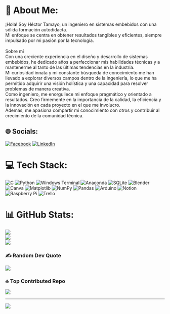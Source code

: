 # 💫 About Me:
¡Hola! Soy Héctor Tamayo, un ingeniero en sistemas embebidos con una sólida formación autodidacta. <br>Mi enfoque se centra en obtener resultados tangibles y eficientes, siempre impulsado por mi pasión por la tecnología.<br><br>Sobre mí<br>Con una creciente experiencia en el diseño y desarrollo de sistemas embebidos, he dedicado años a perfeccionar mis habilidades técnicas y a mantenerme al tanto de las últimas tendencias en la industria. <br>Mi curiosidad innata y mi constante búsqueda de conocimiento me han llevado a explorar diversos campos dentro de la ingeniería, lo que me ha permitido adquirir una visión holística y una capacidad para resolver problemas de manera creativa.<br>Como ingeniero, me enorgullece mi enfoque pragmático y orientado a resultados. Creo firmemente en la importancia de la calidad, la eficiencia y la innovación en cada proyecto en el que me involucro. <br>Además, me apasiona compartir mi conocimiento con otros y contribuir al crecimiento de la comunidad técnica.


## 🌐 Socials:
[![Facebook](https://img.shields.io/badge/Facebook-%231877F2.svg?logo=Facebook&logoColor=white)](https://www.facebook.com/profile.php?id=100007761406066) [![LinkedIn](https://img.shields.io/badge/LinkedIn-%230077B5.svg?logo=linkedin&logoColor=white)](https://www.linkedin.com/in/héctortamayo/) 

# 💻 Tech Stack:
![C](https://img.shields.io/badge/c-%2300599C.svg?style=flat&logo=c&logoColor=white) ![Python](https://img.shields.io/badge/python-3670A0?style=flat&logo=python&logoColor=ffdd54) ![Windows Terminal](https://img.shields.io/badge/Windows%20Terminal-%234D4D4D.svg?style=flat&logo=windows-terminal&logoColor=white) ![Anaconda](https://img.shields.io/badge/Anaconda-%2344A833.svg?style=flat&logo=anaconda&logoColor=white) ![SQLite](https://img.shields.io/badge/sqlite-%2307405e.svg?style=flat&logo=sqlite&logoColor=white) ![Blender](https://img.shields.io/badge/blender-%23F5792A.svg?style=flat&logo=blender&logoColor=white) ![Canva](https://img.shields.io/badge/Canva-%2300C4CC.svg?style=flat&logo=Canva&logoColor=white) ![Matplotlib](https://img.shields.io/badge/Matplotlib-%23ffffff.svg?style=flat&logo=Matplotlib&logoColor=black) ![NumPy](https://img.shields.io/badge/numpy-%23013243.svg?style=flat&logo=numpy&logoColor=white) ![Pandas](https://img.shields.io/badge/pandas-%23150458.svg?style=flat&logo=pandas&logoColor=white) ![Arduino](https://img.shields.io/badge/-Arduino-00979D?style=flat&logo=Arduino&logoColor=white) ![Notion](https://img.shields.io/badge/Notion-%23000000.svg?style=flat&logo=notion&logoColor=white) ![Raspberry Pi](https://img.shields.io/badge/-RaspberryPi-C51A4A?style=flat&logo=Raspberry-Pi) ![Trello](https://img.shields.io/badge/Trello-%23026AA7.svg?style=flat&logo=Trello&logoColor=white)
# 📊 GitHub Stats:
![](https://github-readme-stats.vercel.app/api?username=TamayoSH0212&theme=blue-green&hide_border=false&include_all_commits=false&count_private=false)<br/>
![](https://github-readme-streak-stats.herokuapp.com/?user=TamayoSH0212&theme=blue-green&hide_border=false)<br/>
![](https://github-readme-stats.vercel.app/api/top-langs/?username=TamayoSH0212&theme=blue-green&hide_border=false&include_all_commits=false&count_private=false&layout=compact)

### ✍️ Random Dev Quote
![](https://quotes-github-readme.vercel.app/api?type=vetical&theme=merko)

### 🔝 Top Contributed Repo
![](https://github-contributor-stats.vercel.app/api?username=TamayoSH0212&limit=5&theme=dark&combine_all_yearly_contributions=true)

---
[![](https://visitcount.itsvg.in/api?id=TamayoSH0212&icon=2&color=3)](https://visitcount.itsvg.in)

<!-- Proudly created with GPRM ( https://gprm.itsvg.in ) -->
